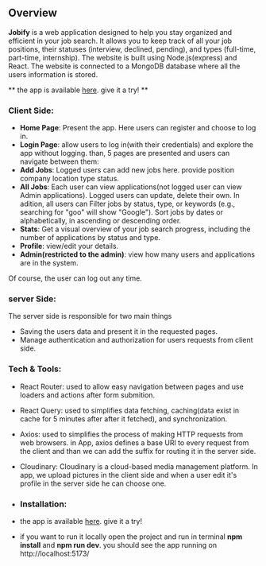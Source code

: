 
## Overview

**Jobify** is a web application designed to help you stay organized and efficient in your job search. It allows you to keep track of all your job positions, their statuses (interview, declined, pending), and types (full-time, part-time, internship). 
The website is built using Node.js(express) and React. The website is connected to a MongoDB database where all the users information is stored.

** the app is available [here](https://jobify-xwcl.onrender.com/). give it a try! **
### Client Side:
  
- **Home Page**: Present the app. Here users can register and choose to log in.
- **Login Page**: allow users to log in(with their credentials) and explore the app without logging. than, 5 pages are presented and users can navigate between them:
- **Add Jobs**: Logged users can add new jobs here. provide position company location type status.
- **All Jobs**: Each user can view applications(not logged user can view Admin applications). Logged users can update, delete their own. In adition, all users can Filter jobs by status, type, or keywords (e.g., searching for "goo" will show "Google"). Sort jobs by dates or alphabetically, in ascending or descending order. 
- **Stats**: Get a visual overview of your job search progress, including the number of applications by status and type.
- **Profile**: view/edit your details. 
- **Admin(restricted to the admin)**: view how many users and applications are in the system.
  
Of course, the user can log out any time.

### server Side:
The server side is responsible for two main things
- Saving the users data and present it in the requested pages.
- Manage authentication and authorization for users requests from client side.

### Tech & Tools:
- React Router: used to allow easy navigation between pages and use loaders and actions after form submition.
- React Query: used to simplifies data fetching, caching(data exist in cache for 5 minutes after after it fetched), and synchronization.
- Axios: used to simplifies the process of making HTTP requests from web browsers. in App, axios defines a base URl to every request from the client and than we can add the suffix for routing it in the server side.
- Cloudinary: Cloudinary is a cloud-based media management platform. In app, we upload pictures in the client side and when a user edit it's profile in the server side he can choose one.

- ### Installation:
- the app is available [here](https://jobify-xwcl.onrender.com/). give it a try!
- if you want to run it locally open the project and run in terminal **npm install** and **npm run dev**. you should see the app running on http://localhost:5173/  
  


